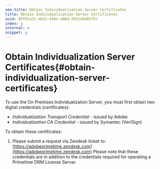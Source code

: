 ```yaml
---
seo-title: Obtain Individualization Server Certificates
title: Obtain Individualization Server Certificates
uuid: 8ff01a21-eb32-4381-a864-2921ebd8275c
index: y
internal: n
snippet: y
---
```


# Obtain Individualization Server Certificates{#obtain-individualization-server-certificates}

To use the On Premises Individualization Server, you must first obtain two digital credentials (certificates):

* *Individualization Transport Credential* - issued by Adobe 
* *Individualization CA Credential* - issued by Symantec (VeriSign)

To obtain these certificates: 

1. Please submit a request via Zendesk ticket to: [https://adobeprimetime.zendesk.com](https://adobeprimetime.zendesk.com)
Please note that these credentials are in addition to the credentials required for operating a Primetime DRM License Server. 
